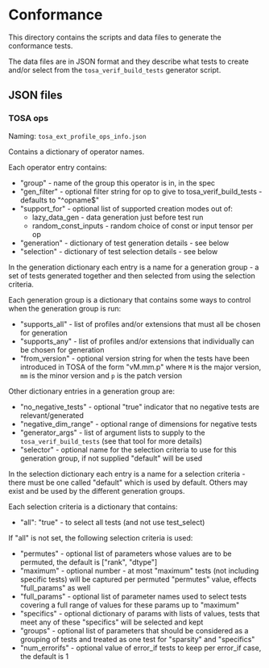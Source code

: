 # Conformance

This directory contains the scripts and data files to generate the conformance tests.

The data files are in JSON format and they describe what tests to create and/or select from the `tosa_verif_build_tests` generator script.

## JSON files

### TOSA ops

Naming: `tosa_ext_profile_ops_info.json`

Contains a dictionary of operator names.

Each operator entry contains:

* "group" - name of the group this operator is in, in the spec
* "gen_filter" - optional filter string for op to give to tosa_verif_build_tests - defaults to "^opname$"
* "support_for" - optional list of supported creation modes out of:
    * lazy_data_gen - data generation just before test run
    * random_const_inputs - random choice of const or input tensor per op
* "generation" - dictionary of test generation details - see below
* "selection" - dictionary of test selection details - see below

In the generation dictionary each entry is a name for a generation group -
a set of tests generated together and then selected from using the selection
criteria.

Each generation group is a dictionary that contains some ways to control when the generation group is run:

* "supports_all" - list of profiles and/or extensions that must all be chosen for generation
* "supports_any" - list of profiles and/or extensions that individually can be chosen for generation
* "from_version" - optional version string for when the tests have been introduced in TOSA
of the form "vM.mm.p" where `M` is the major version, `mm` is the minor version
and `p` is the patch version

Other dictionary entries in a generation group are:

* "no_negative_tests" - optional "true" indicator that no negative tests are relevant/generated
* "negative_dim_range" - optional range of dimensions for negative tests
* "generator_args" - list of argument lists to supply to the `tosa_verif_build_tests` (see that tool for more details)
* "selector" - optional name for the selection criteria to use for this generation group, if not supplied "default" will be used

In the selection dictionary each entry is a name for a selection criteria - there must be one called "default" which is used by default. Others may exist and be used by the different generation groups.

Each selection criteria is a dictionary that contains:

* "all": "true" - to select all tests (and not use test_select)

If "all" is not set, the following selection criteria is used:

* "permutes" - optional list of parameters whose values are to be permuted, the default is ["rank", "dtype"]
* "maximum" - optional number - at most "maximum" tests (not including specific tests) will be captured per permuted "permutes" value, effects "full_params" as well
* "full_params" - optional list of parameter names used to select tests covering a full range of values for these params up to "maximum"
* "specifics" - optional dictionary of params with lists of values, tests that meet any of these "specifics" will be selected and kept
* "groups" - optional list of parameters that should be considered as a grouping of tests and treated as one test for "sparsity" and "specifics"
* "num_errorifs" - optional value of error_if tests to keep per error_if case, the default is 1
